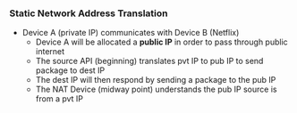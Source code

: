 ### Static Network Address Translation

* Device A (private IP) communicates with Device B (Netflix)
  * Device A will be allocated a **public IP** in order to pass through public internet
  * The source API (beginning) translates pvt IP to pub IP to send package to dest IP
  * The dest IP will then respond by sending a package to the pub IP 
  * The NAT Device (midway point) understands the pub IP source is from a pvt IP